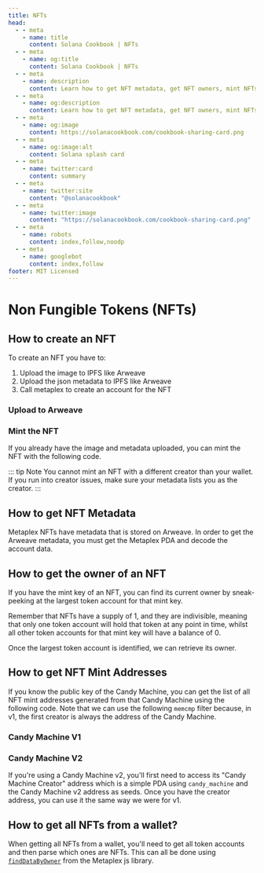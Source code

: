 ```yaml
---
title: NFTs
head:
  - - meta
    - name: title
      content: Solana Cookbook | NFTs
  - - meta
    - name: og:title
      content: Solana Cookbook | NFTs
  - - meta
    - name: description
      content: Learn how to get NFT metadata, get NFT owners, mint NFTs on Solana, and more
  - - meta
    - name: og:description
      content: Learn how to get NFT metadata, get NFT owners, mint NFTs on Solana, and more
  - - meta
    - name: og:image
      content: https://solanacookbook.com/cookbook-sharing-card.png
  - - meta
    - name: og:image:alt
      content: Solana splash card
  - - meta
    - name: twitter:card
      content: summary
  - - meta
    - name: twitter:site
      content: "@solanacookbook"
  - - meta
    - name: twitter:image
      content: "https://solanacookbook.com/cookbook-sharing-card.png"
  - - meta
    - name: robots
      content: index,follow,noodp
  - - meta
    - name: googlebot
      content: index,follow
footer: MIT Licensed
---
```


# Non Fungible Tokens (NFTs)

## How to create an NFT

To create an NFT you have to:

1. Upload the image to IPFS like Arweave
2. Upload the json metadata to IPFS like Arweave
3. Call metaplex to create an account for the NFT

### Upload to Arweave

<SolanaCodeGroup>
  <SolanaCodeGroupItem title="TS" active>

  <template v-slot:default>

@[code](@/code/nfts/upload-arweave/upload-arweave.en.ts)

  </template>

  <template v-slot:preview>

@[code](@/code/nfts/upload-arweave/upload-arweave.preview.en.ts)

  </template>

  </SolanaCodeGroupItem>
  <SolanaCodeGroupItem title="Python">
  <template v-slot:default>

@[code](@/code/nfts/upload-arweave/upload-arweave.en.py)

  </template>

  <template v-slot:preview>

@[code](@/code/nfts/upload-arweave/upload-arweave.preview.en.py)

  </template>
  </SolanaCodeGroupItem>
</SolanaCodeGroup>

### Mint the NFT

If you already have the image and metadata uploaded, you can mint
the NFT with the following code.

<SolanaCodeGroup>
  <SolanaCodeGroupItem title="TS" active>

  <template v-slot:default>

@[code](@/code/nfts/mint-nft/mint-nft.en.ts)

  </template>

  <template v-slot:preview>

@[code](@/code/nfts/mint-nft/mint-nft.preview.en.ts)

  </template>

  </SolanaCodeGroupItem>
</SolanaCodeGroup>

::: tip Note
You cannot mint an NFT with a different creator than your wallet.
If you run into creator issues, make sure your metadata lists you
as the creator.
:::

## How to get NFT Metadata

Metaplex NFTs have metadata that is stored on Arweave. In order
to get the Arweave metadata, you must get the Metaplex PDA and
decode the account data.

<SolanaCodeGroup>
  <SolanaCodeGroupItem title="TS" active>

  <template v-slot:default>

@[code](@/code/nfts/get-metadata/get-metadata.en.ts)

  </template>

  <template v-slot:preview>

@[code](@/code/nfts/get-metadata/get-metadata.preview.en.ts)

  </template>

  </SolanaCodeGroupItem>

</SolanaCodeGroup>

## How to get the owner of an NFT

If you have the mint key of an NFT, you can find its current owner
by sneak-peeking at the largest token account for that mint key.

Remember that NFTs have a supply of 1, and they are indivisible,
meaning that only one token account will hold that token at any
point in time, whilst all other token accounts for that mint key will
have a balance of 0.

Once the largest token account is identified, we can retrieve its owner.

<SolanaCodeGroup>
  <SolanaCodeGroupItem title="TS" active>

  <template v-slot:default>

@[code](@/code/nfts/get-owner/get-owner.en.ts)

  </template>

  <template v-slot:preview>

@[code](@/code/nfts/get-owner/get-owner.preview.en.ts)

  </template>

  </SolanaCodeGroupItem>

</SolanaCodeGroup>

## How to get NFT Mint Addresses

If you know the public key of the Candy Machine, you can get the list of all NFT mint addresses generated from that Candy Machine using the following code. Note that we can use the following `memcmp` filter because, in v1, the first creator is always the address of the Candy Machine.

### Candy Machine V1

<SolanaCodeGroup>
<SolanaCodeGroupItem title="TS" active>

  <template v-slot:default>

@[code](@/code/nfts/nfts-mint-addresses/mint-addresses.en.ts)

  </template>

  <template v-slot:preview>

@[code](@/code/nfts/nfts-mint-addresses/mint-addresses-preview.en.ts)

  </template>

  </SolanaCodeGroupItem>

</SolanaCodeGroup>

### Candy Machine V2

If you're using a Candy Machine v2, you'll first need to access its "Candy Machine Creator" address which is a simple PDA using `candy_machine` and the Candy Machine v2 address as seeds. Once you have the creator address, you can use it the same way we were for v1.

<SolanaCodeGroup>
<SolanaCodeGroupItem title="TS" active>

  <template v-slot:default>

@[code](@/code/nfts/nfts-mint-addresses/mint-addresses-v2.en.ts)

  </template>

  <template v-slot:preview>

@[code](@/code/nfts/nfts-mint-addresses/mint-addresses-preview-v2.en.ts)

  </template>

  </SolanaCodeGroupItem>

</SolanaCodeGroup>

## How to get all NFTs from a wallet?

When getting all NFTs from a wallet, you'll need to get all token accounts and then parse which ones are NFTs.
This can all be done using [`findDataByOwner`](https://github.com/metaplex-foundation/js/blob/248b61baf89a69b88f9a461e32b1cbd54a9b0a18/src/programs/metadata/accounts/Metadata.ts#L220-L236) from the Metaplex js library.

<SolanaCodeGroup>
<SolanaCodeGroupItem title="TS" active>

  <template v-slot:default>

@[code](@/code/nfts/get-all-nfts/get-all-nfts.en.ts)

  </template>

  <template v-slot:preview>

@[code](@/code/nfts/get-all-nfts/get-all-nfts.preview.en.ts)

  </template>

  </SolanaCodeGroupItem>
</SolanaCodeGroup>

